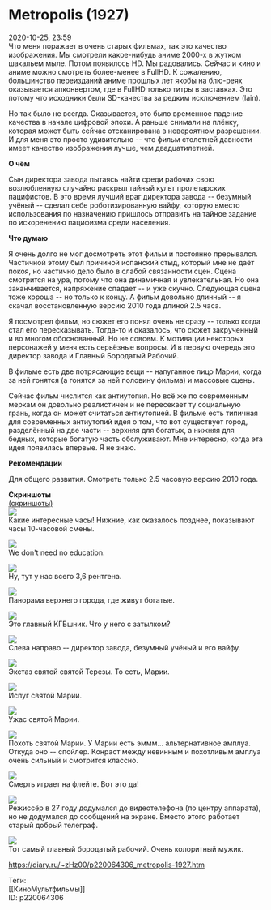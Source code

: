 Metropolis (1927)
==================

   
 2020-10-25, 23:59   
  Что меня поражает в очень старых фильмах, так это качество изображения. Мы смотрели какое-нибудь аниме 2000-х в жутком шакальем мыле. Потом появилось HD. Мы радовались. Сейчас и кино и аниме можно смотреть более-менее в FullHD. К сожалению, большинство переизданий аниме прошлых лет якобы на блю-реях оказывается апконвертом, где в FullHD только титры в заставках. Это потому что исходники были SD-качества за редким исключением (lain).   
   
 Но так было не всегда. Оказывается, это было временное падение качества в начале цифровой эпохи. А раньше снимали на плёнку, которая может быть сейчас отсканирована в невероятном разрешении. И для меня это просто удивительно -- что фильм столетней давности имеет качество изображения лучше, чем двадцатилетней.   
   
  **О чём**    
   
 Сын директора завода пытаясь найти среди рабочих свою возлюбленную случайно раскрыл тайный культ пролетарских пацифистов. В это время лучший враг директора завода -- безумный учёный -- сделал себе роботизированную вайфу, которую вместо использования по назначению пришлось отправить на тайное задание по искоренению пацифизма среди населения.   
   
  **Что думаю**    
   
 Я очень долго не мог досмотреть этот фильм и постоянно прерывался. Частичной этому был причиной испанский стыд, который мне не даёт покоя, но частично дело было в слабой связанности сцен. Сцена смотрится на ура, потому что она динамичная и увлекательная. Но она заканчивается, напряжение спадает -- и уже скучно. Следующая сцена тоже хороша -- но только к концу. А фильм довольно длинный -- я скачал восстановленную версию 2010 года длиной 2.5 часа.   
   
 Я посмотрел фильм, но сюжет его понял очень не сразу -- только когда стал его пересказывать. Тогда-то и оказалось, что сюжет закрученный и во многом обоснованный. Но не совсем. К мотивации некоторых персонажей у меня есть серьёзные вопросы. И в первую очередь это директор завода и Главный Бородатый Рабочий.   
   
 В фильме есть две потрясающие вещи -- напуганное лицо Марии, когда за ней гонятся (а гонятся за ней половину фильма) и массовые сцены.   
   
 Сейчас фильм числится как антиутопия. Но всё же по современным меркам он довольно реалистичен и не пересекает ту социальную грань, когда он может считаться антиутопией. В фильме есть типичная для современных антиутопий идея о том, что вот существует город, разделённый на две части -- верхняя для богатых, а нижняя для бедных, которые богатую часть обслуживают. Мне интересно, когда эта идея появилась впервые. Я не знаю.   
   
  **Рекомендации**    
   
 Для общего развития. Смотреть только 2.5 часовую версию 2010 года.   
   
  **Скриншоты**    
  [(скриншоты)](https://zHz00.diary.ru/p220064306.htm?index=1#linkmore220064306m1)       
  [![](https://i.imgur.com/qd07vnil.png)](https://i.imgur.com/qd07vni.png)    
 Какие интересные часы! Нижние, как оказалось позднее, показывают часы 10-часовой смены.   
   
  [![](https://i.imgur.com/T7YwXH5l.png)](https://i.imgur.com/T7YwXH5.png)    
 We don't need no education.   
   
  [![](https://i.imgur.com/gnS08SGl.png)](https://i.imgur.com/gnS08SG.png)    
 Ну, тут у нас всего 3,6 рентгена.   
   
  [![](https://i.imgur.com/d15ZNuhl.png)](https://i.imgur.com/d15ZNuh.png)    
 Панорама верхнего города, где живут богатые.   
   
  [![](https://i.imgur.com/amqbbMGl.png)](https://i.imgur.com/amqbbMG.png)    
 Это главный КГБшник. Что у него с затылком?   
   
  [![](https://i.imgur.com/nSj956zl.png)](https://i.imgur.com/nSj956z.png)    
 Слева направо -- директор завода, безумный учёный и его вайфу.   
   
  [![](https://i.imgur.com/Afrrr6tl.png)](https://i.imgur.com/Afrrr6t.png)    
 Экстаз святой святой Терезы. То есть, Марии.   
   
  [![](https://i.imgur.com/SIR36gsl.png)](https://i.imgur.com/SIR36gs.png)    
 Испуг святой Марии.   
   
  [![](https://i.imgur.com/8qNwz1Cl.png)](https://i.imgur.com/8qNwz1C.png)    
 Ужас святой Марии.   
   
  [![](https://i.imgur.com/YEBK5Zgl.png)](https://i.imgur.com/YEBK5Zg.png)    
 Похоть святой Марии. У Марии есть эммм... альтернативное амплуа. Откуда оно -- спойлер. Конраст между невинным и похотливым амплуа очень сильный и смотрится классно.   
   
  [![](https://i.imgur.com/J8QoKBql.png)](https://i.imgur.com/J8QoKBq.png)    
 Смерть играет на флейте. Вот это да!   
   
  [![](https://i.imgur.com/r7480nRl.png)](https://i.imgur.com/r7480nR.png)    
 Режиссёр в 27 году додумался до видеотелефона (по центру аппарата), но не додумался до сообщений на экране. Вместо этого работает старый добрый телеграф.   
   
  [![](https://i.imgur.com/YTKsLqEl.png)](https://i.imgur.com/YTKsLqE.png)    
 Тот самый главный бородатый рабочий. Очень колоритный мужик.   
   
      
    
 <https://diary.ru/~zHz00/p220064306_metropolis-1927.htm>   
   
 Теги:   
 [[КиноМультфильмы]]   
 ID: p220064306